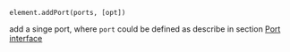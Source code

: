 <pre class="docs-method-signature"><code>element.addPort(ports, [opt])</code></pre>

add a singe port, where `port` could be defined as describe in section [Port interface](#portinterface)

